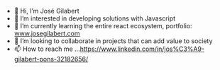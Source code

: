 - 👋 Hi, I’m José Gilabert
- 👀 I’m interested in developing solutions with Javascript
- 🌱 I’m currently learning the entire react ecosystem, portfolio: www.josegilabert.com
- 💞️ I’m looking to collaborate in projects that can add value to society
- 📫 How to reach me ...https://www.linkedin.com/in/jos%C3%A9-gilabert-pons-32182656/

<!---
JGP84/JGP84 is a ✨ special ✨ repository because its `README.md` (this file) appears on your GitHub profile.
You can click the Preview link to take a look at your changes.
--->
